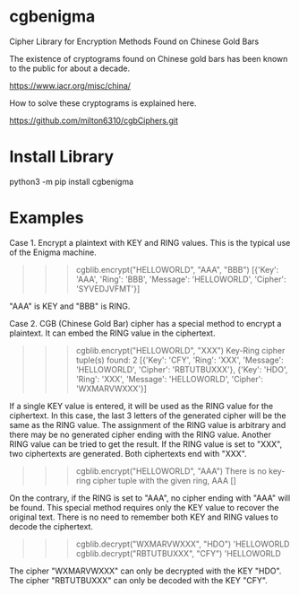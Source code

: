 # cgbenigma
Cipher Library for Encryption Methods Found on Chinese Gold Bars

The existence of cryptograms found on Chinese gold bars has been known to the public for about a decade.

https://www.iacr.org/misc/china/

How to solve these cryptograms is explained here.

https://github.com/milton6310/cgbCiphers.git

# Install Library
python3 -m pip install cgbenigma

# Examples
Case 1. Encrypt a plaintext with KEY and RING values. This is the typical use of the Enigma machine.

>>> cgblib.encrypt("HELLOWORLD", "AAA", "BBB")
[{'Key': 'AAA', 'Ring': 'BBB', 'Message': 'HELLOWORLD', 'Cipher': 'SYVEDJVFMT'}]

"AAA" is KEY and "BBB" is RING.

Case 2. CGB (Chinese Gold Bar) cipher has a special method to encrypt a plaintext. It can embed the RING value in the ciphertext.

>>> cgblib.encrypt("HELLOWORLD", "XXX")
Key-Ring cipher tuple(s) found: 2
[{'Key': 'CFY', 'Ring': 'XXX', 'Message': 'HELLOWORLD', 'Cipher': 'RBTUTBUXXX'}, {'Key': 'HDO', 'Ring': 'XXX', 'Message': 'HELLOWORLD', 'Cipher': 'WXMARVWXXX'}]

If a single KEY value is entered, it will be used as the RING value for the ciphertext. In this case, the last 3 letters of the generated cipher will be the same as the RING value. The assignment of the RING value is arbitrary and there may be no generated cipher ending with the RING value. Another RING value can be tried to get the result. If the RING value is set to "XXX", two ciphertexts are generated. Both ciphertexts end with "XXX".

>>> cgblib.encrypt("HELLOWORLD", "AAA")
There is no key-ring cipher tuple with the given ring, AAA
[]

On the contrary, if the RING is set to "AAA", no cipher ending with "AAA" will be found. This special method requires only the KEY value to recover the original text. There is no need to remember both KEY and RING values to decode the ciphertext.

>>> cgblib.decrypt("WXMARVWXXX", "HDO")
'HELLOWORLD
>>> cgblib.decrypt("RBTUTBUXXX", "CFY")
'HELLOWORLD

The cipher "WXMARVWXXX" can only be decrypted with the KEY "HDO".
The cipher "RBTUTBUXXX" can only be decoded with the KEY "CFY".